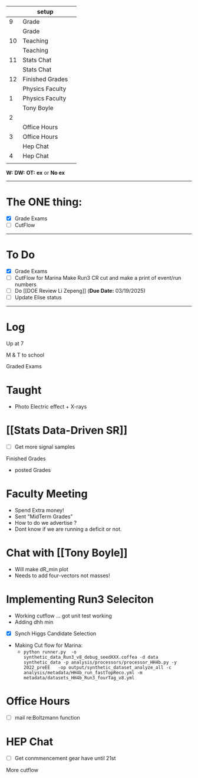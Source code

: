 
|     | setup           |     |
| --- | --------------- | --- |
| 9   | Grade           |     |
|     | Grade           |     |
| 10  | Teaching        |     |
|     | Teaching        |     |
| 11  | Stats Chat      |     |
|     | Stats Chat      |     |
| 12  | Finished Grades |     |
|     | Physics Faculty |     |
| 1   | Physics Faculty |     |
|     | Tony Boyle      |     |
| 2   |                 |     |
|     | Office Hours    |     |
| 3   | Office Hours    |     |
|     | Hep Chat        |     |
| 4   | Hep Chat        |     |
|     |                 |     |

**W:**
**DW:**
**OT:**
**ex** or **No ex**

---
# The ONE thing: 
- [x] Grade Exams
- [ ] CutFlow 

---
# To Do

- [x] Grade Exams
- [ ]  CutFlow for Marina Make Run3 CR cut and make a print of event/run numbers
- [ ]  Do  [[DOE Review Li Zepeng]] (**Due Date:** 03/19/2025)
- [ ] Update Elise status

---

# Log


Up at 7 

M & T to school

Graded Exams 

# Taught
- Photo Electric effect + X-rays

# [[Stats Data-Driven SR]]
- [ ] Get more signal samples

Finished Grades
- posted Grades

# Faculty Meeting
- Spend Extra money!
- Sent "MidTerm Grades"
- How to do we advertise ?
- Dont know if we are running a deficit or not. 


# Chat with [[Tony Boyle]]
- Will make dR_min plot
- Needs to add four-vectors not masses!

# Implementing Run3 Seleciton
- Working cutflow ... got unit test working
- Adding dhh min
- [x] Synch Higgs Candidate Selection
- Making Cut flow for Marina:
	- `python runner.py  -o synthetic_data_Run3_v8_debug_seedXXX.coffea -d data synthetic_data -p analysis/processors/processor_HH4b.py -y 2022_preEE   -op output/synthetic_dataset_analyze_all -c analysis/metadata/HH4b_run_fastTopReco.yml -m metadata/datasets_HH4b_Run3_fourTag_v8.yml`

# Office Hours
- [ ] mail re:Boltzmann function

# HEP Chat
- [ ] Get conmmencement gear have until 21st 


More cutflow


